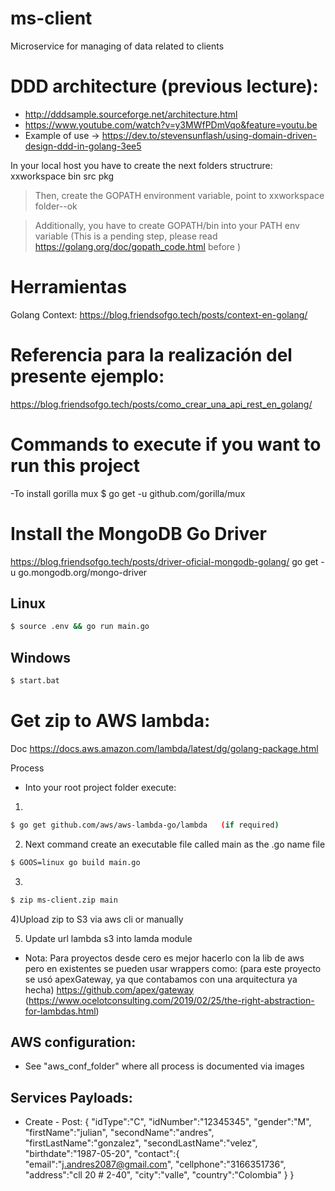 # ms-client
Microservice for  managing of data related to clients

# DDD architecture (previous lecture):
- http://dddsample.sourceforge.net/architecture.html
- https://www.youtube.com/watch?v=y3MWfPDmVqo&feature=youtu.be
- Example of use -> https://dev.to/stevensunflash/using-domain-driven-design-ddd-in-golang-3ee5


In your local host you have to create the next folders structrure:
xxworkspace
    bin
    src
    pkg

>Then, create the GOPATH environment variable, point to xxworkspace folder--ok

>Additionally, you  have to create  GOPATH/bin into your PATH env variable (This is a pending step, please read https://golang.org/doc/gopath_code.html before )
    

# Herramientas 
Golang Context:
https://blog.friendsofgo.tech/posts/context-en-golang/

# Referencia para la realización del presente ejemplo:
https://blog.friendsofgo.tech/posts/como_crear_una_api_rest_en_golang/ 


# Commands to execute if you want to run this project
-To install gorilla mux
$ go get -u github.com/gorilla/mux

# Install the MongoDB Go Driver
https://blog.friendsofgo.tech/posts/driver-oficial-mongodb-golang/
go get -u go.mongodb.org/mongo-driver

## Linux
```bash
$ source .env && go run main.go
```

## Windows
```bash
$ start.bat
```

# Get zip to AWS lambda: 
Doc
https://docs.aws.amazon.com/lambda/latest/dg/golang-package.html

Process
- Into your root project folder execute:
1) 
```bash
$ go get github.com/aws/aws-lambda-go/lambda   (if required)
```
2) Next command create an executable file called main as the .go name file
```bash
$ GOOS=linux go build main.go
```

3) 
```bash
$ zip ms-client.zip main
```
4)Upload zip to S3 via aws cli or manually

5) Update url lambda s3 into lamda module 
- Nota: Para proyectos desde cero es mejor hacerlo con la lib de aws 
pero en existentes se pueden usar wrappers como: (para este proyecto se usó apexGateway, ya que contabamos con una arquitectura ya hecha)
https://github.com/apex/gateway (https://www.ocelotconsulting.com/2019/02/25/the-right-abstraction-for-lambdas.html)

## AWS configuration:
- See "aws_conf_folder" where all process is documented via images

## Services Payloads:

- Create - Post:
{
	"idType":"C", 
	"idNumber":"12345345", 
	"gender":"M", 
	"firstName":"julian", 
	"secondName":"andres", 
	"firstLastName":"gonzalez",
	"secondLastName":"velez", 
	"birthdate":"1987-05-20",
	"contact":{
		"email":"j.andres2087@gmail.com", 
		"cellphone":"3166351736", 
		"address":"cll 20 # 2-40", 
		"city":"valle", 
		"country":"Colombia"
	}
}
